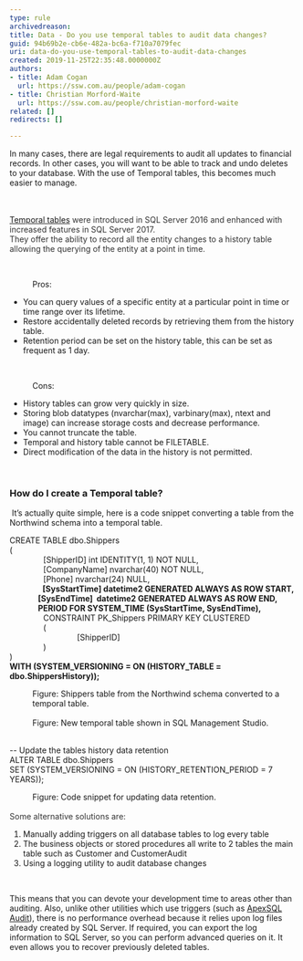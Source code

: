 ```yaml
---
type: rule
archivedreason: 
title: Data - Do you use temporal tables to audit data changes?
guid: 94b69b2e-cb6e-482a-bc6a-f710a7079fec
uri: data-do-you-use-temporal-tables-to-audit-data-changes
created: 2019-11-25T22:35:48.0000000Z
authors:
- title: Adam Cogan
  url: https://ssw.com.au/people/adam-cogan
- title: Christian Morford-Waite
  url: https://ssw.com.au/people/christian-morford-waite
related: []
redirects: []

---
```



<p>​​​In many cases, there are legal requirements to audit all updates to financial records. In other cases, you will want to be able to track and undo deletes to your database. With the use of Temporal tables, this becomes much easier to manage.<br></p>
<br><excerpt class='endintro'></excerpt><br>
<div><font color="#333333"><a href="https&#58;//docs.microsoft.com/en-us/sql/relational-databases/tables/temporal-tables?view=sql-server-ver15">​Temporal tables​</a> were introduced in SQL Server 2016 and enhanced with increased features in SQL Server 2017.<br>They offer the ability to record all the entity changes to a history table allowing the querying of the entity at a point in time.​<br></font></div><p class="ssw15-rteElement-P">​</p><dd class="ssw15-rteElement-FigureGood">​​Pros&#58;<br></dd><p class="ssw15-rteElement-P"></p><ul><li>You can query values of a specific entity at a particular point in time or time range over its lifetime.</li><li>Restore accidentally deleted records by retrieving them from the history table.</li><li>Retention period can be set on the history table, this can be set as frequent as 1 day.</li></ul>&#160;<br><p></p><dd class="ssw15-rteElement-FigureBad">Co​​ns&#58;<br></dd><p class="ssw15-rteElement-P"></p><ul><li>History tables can grow very quickly in size.​<br></li><li>Storing blob datatypes (nvarchar(max), varbinary(max), ntext and image) can increase storage costs and decrease performance.</li><li>You cannot truncate the table.</li><li>Temporal and history table cannot be FILETABLE.</li><li>Direct modification of the data in the history is not permitted.</li></ul>&#160;<h3 class="ssw15-rteElement-H3">How do I create a Temporal table?</h3>&#160;It’s actually quite simple, here is a code snippet converting a table from the Northwind schema into a temporal table.<br><p></p><p class="ssw15-rteElement-CodeArea">​​CREATE TABLE dbo.Shippers<br>(<br>&#160;&#160;&#160;&#160;&#160;&#160;&#160;&#160;&#160;&#160;&#160;&#160;&#160;&#160; [ShipperID] int IDENTITY(1, 1) NOT NULL,<br>&#160;&#160;&#160;&#160;&#160;&#160;&#160;&#160;&#160;&#160;&#160;&#160;&#160;&#160; [CompanyName] nvarchar(40) NOT NULL,<br>&#160;&#160;&#160;&#160;&#160;&#160;&#160;&#160;&#160;&#160;&#160;&#160;&#160;&#160; [Phone] nvarchar(24) NULL,<br>&#160;&#160;&#160;&#160;&#160;&#160;&#160;&#160;&#160;&#160;&#160;&#160;&#160;<strong>&#160; [SysStartTime] datetime2 GENERATED ALWAYS AS ROW START,</strong><br><strong>&#160;&#160;&#160;&#160;&#160;&#160;&#160;&#160;&#160;&#160;&#160;&#160;&#160;&#160; [SysEndTime]&#160; datetime2 GENERATED ALWAYS AS ROW END,</strong><br><strong>&#160;&#160;&#160;&#160;&#160;&#160;&#160;&#160;&#160;&#160;&#160;&#160;&#160;&#160; PERIOD FOR SYSTEM_TIME (SysStartTime, SysEndTime),</strong><br>&#160;&#160;&#160;&#160;&#160;&#160;&#160;&#160;&#160;&#160;&#160;&#160;&#160;&#160; CONSTRAINT PK_Shippers PRIMARY KEY CLUSTERED<br>&#160;&#160;&#160;&#160;&#160;&#160;&#160;&#160;&#160;&#160;&#160;&#160;&#160;&#160; (&#160;&#160;&#160;&#160;&#160;&#160;&#160;&#160;&#160;&#160;&#160;&#160;&#160;<br>&#160;&#160;&#160;&#160;&#160;&#160;&#160;&#160;&#160;&#160;&#160;&#160;&#160;&#160;&#160;&#160;&#160;&#160;&#160;&#160;&#160;&#160;&#160;&#160;&#160;&#160;&#160;&#160;&#160; [ShipperID]<br>&#160;&#160;&#160;&#160;&#160;&#160;&#160;&#160;&#160;&#160;&#160;&#160;&#160;&#160; )<br>)<br><strong>WITH (SYSTEM_VERSIONING = ON (HISTORY_TABLE = dbo.ShippersHistory));</strong><br></p><dd class="ssw15-rteElement-FigureNormal">Figure&#58; Shippers table from the Northwind schema converted to a temporal table.​<br></dd><div><font color="#333333"><br></font></div><dd class="ssw15-rteElement-FigureNormal">Figure&#58; New temporal table shown in SQL Management Studio.<br></dd><div><font color="#333333"><br></font></div><p class="ssw15-rteElement-CodeArea">-- Update the tables history data retention<br>ALTER TABLE dbo.Shippers<br>SET (SYSTEM_VERSIONING = ON (HISTORY_RETENTION_PERIOD = 7 YEARS));​<br></p><dd class="ssw15-rteElement-FigureNormal">Figure&#58; Code snippet for updating data retention.<br></dd><div><font color="#333333">​</font></div><div><font color="#333333">Some alternative solutions are&#58;<br></font></div><ol><li>Manually adding triggers on all database tables to log every table</li><li>The business objects or stored procedures all write to 2 tables the main table such as Customer and CustomerAudit</li><li>Using a logging utility to audit database changes<br></li></ol><div><font color="#333333"><br></font></div><p>This means that you can devote your development time to areas other than auditing. Also, unlike other utilities which use triggers (such as&#160;<a href="https&#58;//www.ssw.com.au/ssw/Redirect/ApexSQL.htm">ApexSQL Audit</a>), there is no performance overhead because it relies upon log files already created by SQL Server. If required, you can export the log information to SQL Server, so you can perform advanced queries on it. It even allows you to recover previously deleted tables.​<br></p>


